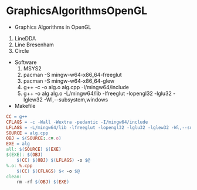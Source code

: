 # GraphicsAlgorithmsOpenGL
* Graphics Algorithms in OpenGL
1. LineDDA
2. Line Bresenham
3. Circle

* Software
  1. MSYS2
  2. pacman -S mingw-w64-x86_64-freeglut
  3. pacman -S mingw-w64-x86_64-glew
  4. g++ -c -o alg.o alg.cpp -I/mingw64/include
  5. g++ -o alg alg.o -L/mingw64/lib -lfreeglut -lopengl32 -lglu32 -lglew32 -Wl,--subsystem,windows
* Makefile

```makefile
CC = g++
CFLAGS = -c -Wall -Wextra -pedantic -I/mingw64/include
LFLAGS = -L/mingw64/lib -lfreeglut -lopengl32 -lglu32 -lglew32 -Wl,--subsystem,windows
SOURCE = alg.cpp
OBJ = $(SOURCE:.c=.o)
EXE = alg
all: $(SOURCE) $(EXE)
$(EXE): $(OBJ)
	$(CC) $(OBJ) $(LFLAGS) -o $@
%.o: %.cpp
	$(CC) $(CFLAGS) $< -o $@
clean:
	rm -rf $(OBJ) $(EXE)
```


